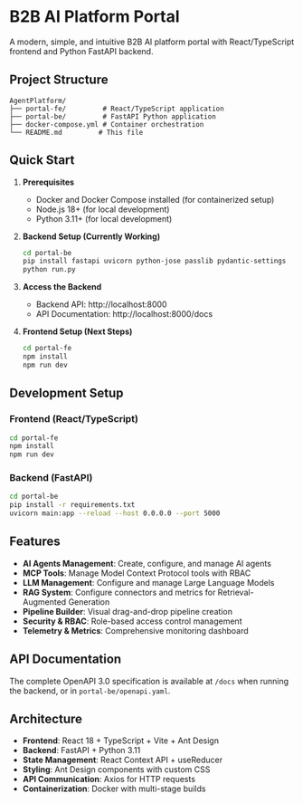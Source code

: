 # B2B AI Platform Portal

A modern, simple, and intuitive B2B AI platform portal with React/TypeScript frontend and Python FastAPI backend.

## Project Structure

```
AgentPlatform/
├── portal-fe/         # React/TypeScript application
├── portal-be/         # FastAPI Python application
├── docker-compose.yml # Container orchestration
└── README.md         # This file
```

## Quick Start

1. **Prerequisites**
   - Docker and Docker Compose installed (for containerized setup)
   - Node.js 18+ (for local development)
   - Python 3.11+ (for local development)

2. **Backend Setup (Currently Working)**
   ```bash
   cd portal-be
   pip install fastapi uvicorn python-jose passlib pydantic-settings
   python run.py
   ```

3. **Access the Backend**
   - Backend API: http://localhost:8000
   - API Documentation: http://localhost:8000/docs

4. **Frontend Setup (Next Steps)**
   ```bash
   cd portal-fe
   npm install
   npm run dev
   ```

## Development Setup

### Frontend (React/TypeScript)
```bash
cd portal-fe
npm install
npm run dev
```

### Backend (FastAPI)
```bash
cd portal-be
pip install -r requirements.txt
uvicorn main:app --reload --host 0.0.0.0 --port 5000
```

## Features

- **AI Agents Management**: Create, configure, and manage AI agents
- **MCP Tools**: Manage Model Context Protocol tools with RBAC
- **LLM Management**: Configure and manage Large Language Models
- **RAG System**: Configure connectors and metrics for Retrieval-Augmented Generation
- **Pipeline Builder**: Visual drag-and-drop pipeline creation
- **Security & RBAC**: Role-based access control management
- **Telemetry & Metrics**: Comprehensive monitoring dashboard

## API Documentation

The complete OpenAPI 3.0 specification is available at `/docs` when running the backend, or in `portal-be/openapi.yaml`.

## Architecture

- **Frontend**: React 18 + TypeScript + Vite + Ant Design
- **Backend**: FastAPI + Python 3.11
- **State Management**: React Context API + useReducer
- **Styling**: Ant Design components with custom CSS
- **API Communication**: Axios for HTTP requests
- **Containerization**: Docker with multi-stage builds
